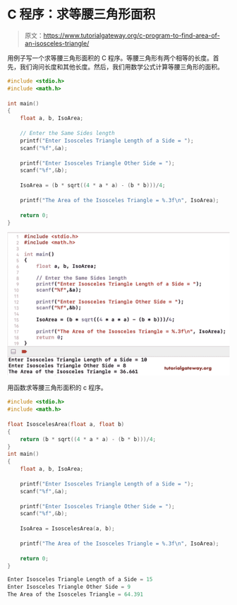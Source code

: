 # C 程序：求等腰三角形面积

> 原文：<https://www.tutorialgateway.org/c-program-to-find-area-of-an-isosceles-triangle/>

用例子写一个求等腰三角形面积的 C 程序。等腰三角形有两个相等的长度。首先，我们询问长度和其他长度。然后，我们用数学公式计算等腰三角形的面积。

```c
#include <stdio.h>
#include <math.h>

int main()
{
    float a, b, IsoArea;

    // Enter the Same Sides length
    printf("Enter Isosceles Triangle Length of a Side = ");
    scanf("%f",&a);

    printf("Enter Isosceles Triangle Other Side = ");
    scanf("%f",&b);

    IsoArea = (b * sqrt((4 * a * a) - (b * b)))/4;

    printf("The Area of the Isosceles Triangle = %.3f\n", IsoArea);

    return 0;
}
```

![C Program to find Area of a Isosceles Triangle 1](img/c552521bdeb1c623f81a03de7bc9d26f.png)

用函数求等腰三角形面积的 c 程序。

```c
#include <stdio.h>
#include <math.h>

float IsoscelesArea(float a, float b)
{
    return (b * sqrt((4 * a * a) - (b * b)))/4;
}
int main()
{
    float a, b, IsoArea;

    printf("Enter Isosceles Triangle Length of a Side = ");
    scanf("%f",&a);

    printf("Enter Isosceles Triangle Other Side = ");
    scanf("%f",&b);

    IsoArea = IsoscelesArea(a, b);

    printf("The Area of the Isosceles Triangle = %.3f\n", IsoArea); 

    return 0;
}
```

```c
Enter Isosceles Triangle Length of a Side = 15
Enter Isosceles Triangle Other Side = 9
The Area of the Isosceles Triangle = 64.391
```